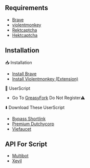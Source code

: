 ## Requirements

 - [Brave]()
 - [violentmonkey]()
 - [Rektcaptcha]()
 - [Hektcaptcha]()

## Installation

📥 Installation 

  - [Install Brave]()
  - [Install Violentmonkey (Extension)]()

🤖 UserScript

- Go To [GreasyFork]()
  Do Not Register⚠️

⬇️ Download These UserScript
- [Bypass Shortlink]()
- [Premium Dutchycorp]()
- [Viefaucet]()

## API For Script 

 - [Multibot](https://multibot.in)
 - [Xevil](https://t.me/Xevil_check_bot?start=415827508)


    

